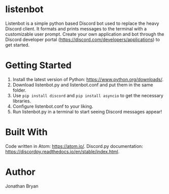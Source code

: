 # listenbot
Listenbot is a simple python based Discord bot used to replace the heavy Discord client. It formats and prints messages to the terminal with a customizable user prompt. Create your own application and bot through the Discord developer portal (https://discord.com/developers/applications) to get started.
# Getting Started
1. Install the latest version of Python: https://www.python.org/downloads/.
2. Download listenbot.py and listenbot.conf and put them in the same folder.
3. Use `pip install discord` and `pip install asyncio` to get the necessary libraries.
4. Configure listenbot.conf to your liking.
5. Run listenbot.py in a terminal to start seeing Discord messages appear!
# Built With
Code written in Atom: https://atom.io/.
Discord.py documentation: https://discordpy.readthedocs.io/en/stable/index.html.
# Author
Jonathan Bryan
